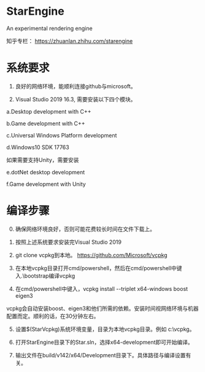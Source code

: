 # StarEngine
An experimental rendering engine

知乎专栏：
https://zhuanlan.zhihu.com/starengine

# 系统要求
1. 良好的网络环境，能顺利连接github与microsoft。

2. Visual Studio 2019 16.3, 需要安装以下四个模块。

  a.Desktop development with C++

  b.Game development with C++

  c.Universal Windows Platform development

  d.Windows10 SDK 17763
  
  如果需要支持Unity，需要安装

  e.dotNet desktop development

  f.Game development with Unity

# 编译步骤
0. 确保网络环境良好，否则可能花费较长时间在文件下载上。

1. 按照上述系统要求安装完Visual Studio 2019

2. git clone vcpkg到本地。 https://github.com/Microsoft/vcpkg 

3. 在本地vcpkg目录打开cmd/powershell，然后在cmd/powershell中键入.\bootstrap编译vcpkg

4. 在cmd/powershell中键入，vcpkg install --triplet x64-windows boost eigen3

vcpkg会自动安装boost、eigen3和他们所需的依赖。安装时间视网络环境与机器配置而定。顺利的话，在30分钟左右。

5. 设置$(StarVcpkg)系统环境变量，目录为本地vcpkg目录。例如 c:\vcpkg。

6. 打开StarEngine目录下的Star.sln，选择x64-development即可开始编译。

7. 输出文件在build/v142/x64/Development目录下。具体路径与编译设置有关。
